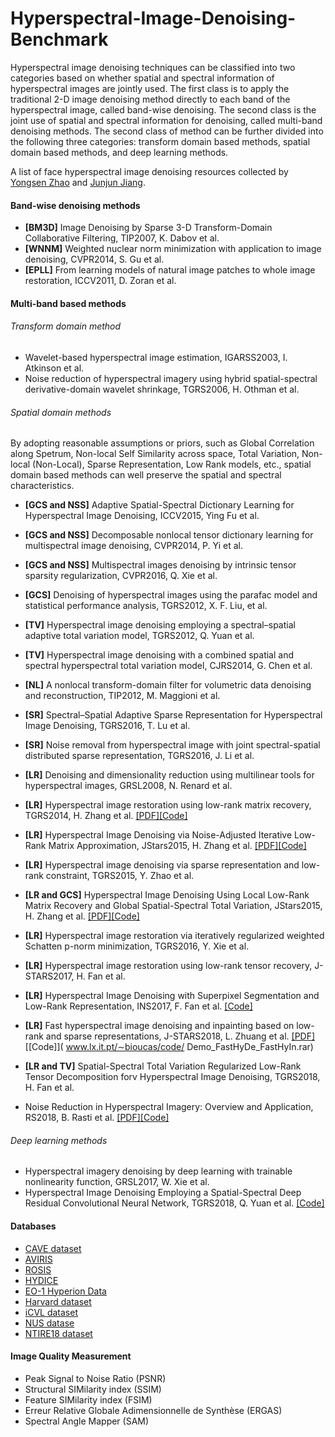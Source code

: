 # Hyperspectral-Image-Denoising-Benchmark

Hyperspectral image denoising techniques can be classified into two categories based on whether spatial and spectral information of hyperspectral images are jointly used. The first class is to apply the traditional 2-D image denoising method directly to each band of the hyperspectral image, called band-wise denoising. The second class is the joint use of spatial and spectral information for denoising, called multi-band denoising methods. The second class of method can be further divided into the following three categories: transform domain based methods, spatial domain based methods, and deep learning methods.

A list of face hyperspectral image denoising resources collected by [Yongsen Zhao]( https://github.com/seniusen) and [Junjun Jiang](http://homepage.hit.edu.cn/jiangjunjun).

#### Band-wise denoising methods
- **[BM3D]** Image Denoising by Sparse 3-D Transform-Domain Collaborative Filtering, TIP2007, K. Dabov et al.
- **[WNNM]** Weighted nuclear norm minimization with application to image denoising, CVPR2014, S. Gu et al.
- **[EPLL]** From learning models of natural image patches to whole image restoration, ICCV2011, D. Zoran et al.

#### Multi-band based methods

###### Transform domain method
- Wavelet-based hyperspectral image estimation, IGARSS2003, I. Atkinson et al.
- Noise reduction of hyperspectral imagery using hybrid spatial-spectral derivative-domain wavelet shrinkage, TGRS2006, H. Othman et al.

###### Spatial domain methods
By adopting reasonable assumptions or priors, such as Global Correlation along Spetrum, Non-local Self Similarity across space, Total Variation, Non-local (Non-Local), Sparse Representation, Low Rank models, etc., spatial domain based methods can well preserve the spatial and spectral characteristics.

- **[GCS and NSS]** Adaptive Spatial-Spectral Dictionary Learning for Hyperspectral Image Denoising, ICCV2015, Ying Fu et al.

- **[GCS and NSS]** Decomposable nonlocal tensor dictionary learning for multispectral image denoising, CVPR2014, P. Yi et al.
- **[GCS and NSS]** Multispectral images denoising by intrinsic tensor sparsity regularization, CVPR2016, Q. Xie et al.
- **[GCS]** Denoising of hyperspectral images using the parafac model and statistical performance analysis, TGRS2012, X. F. Liu, et al.
- **[TV]** Hyperspectral image denoising employing a spectral–spatial adaptive total variation model, TGRS2012, Q. Yuan et al.
- **[TV]** Hyperspectral image denoising with a combined spatial and spectral hyperspectral total variation model, CJRS2014, G. Chen et al.
- **[NL]** A nonlocal transform-domain filter for volumetric data denoising and reconstruction, TIP2012, M. Maggioni et al.
- **[SR]** Spectral–Spatial Adaptive Sparse Representation for Hyperspectral Image Denoising, TGRS2016, T. Lu et al.
- **[SR]** Noise removal from hyperspectral image with joint spectral-spatial distributed sparse representation, TGRS2016, J. Li et al.
- **[LR]** Denoising and dimensionality reduction using multilinear tools for hyperspectral images, GRSL2008, N. Renard et al.
- **[LR]** Hyperspectral image restoration using low-rank matrix recovery, TGRS2014, H. Zhang et al. [[PDF]]( http://www.lmars.whu.edu.cn/prof_web/zhanghongyan/papers/Hyperspectral%20Image%20Restoration%20Using%20Low-Rank%20Matrix%20Recovery.pdf)[[Code]]( http://www.lmars.whu.edu.cn/prof_web/zhanghongyan/resource/LRMR_HSI%20restoration.zip)
- **[LR]** Hyperspectral Image Denoising via Noise-Adjusted Iterative Low-Rank Matrix Approximation, JStars2015, H. Zhang et al. [[PDF]]( http://www.lmars.whu.edu.cn/prof_web/zhanghongyan/papers/Hyperspectral%20Image%20Denoising%20via%20Noise-Adjusted%20Iterative%20Low-Rank%20Matrix%20Approximation.pdf)[[Code]]( http://www.lmars.whu.edu.cn/prof_web/zhanghongyan/resource/NAILRMA_HSI%20denoising.zip)
- **[LR]** Hyperspectral image denoising via sparse representation and low-rank constraint, TGRS2015, Y. Zhao et al.
- **[LR and GCS]** Hyperspectral Image Denoising Using Local Low-Rank Matrix Recovery and Global Spatial-Spectral Total Variation, JStars2015, H. Zhang et al. [[PDF]]( http://www.lmars.whu.edu.cn/prof_web/zhanghongyan/papers/Hyperspectral%20Image%20Denoising%20Using%20Local%20Low-Rank%20Matrix%20Recovery%20and%20Global%20Spatial-Spectral%20Total%20Variation.pdf)[[Code]]( http://www.lmars.whu.edu.cn/prof_web/zhanghongyan/resource/LLRGTV.rar)
- **[LR]** Hyperspectral image restoration via iteratively regularized weighted Schatten p-norm minimization, TGRS2016, Y. Xie et al.
- **[LR]** Hyperspectral image restoration using low-rank tensor recovery, J-STARS2017, H. Fan et al.
- **[LR]** Hyperspectral Image Denoising with Superpixel Segmentation and Low-Rank Representation, INS2017, F. Fan et al. [[Code]](http://www.escience.cn/system/file?fileId=19)
- **[LR]** Fast hyperspectral image denoising and inpainting based on low-rank and sparse representations, J-STARS2018, L. Zhuang et al. [[PDF]]( http://www.lx.it.pt/~bioucas/files/submitted_ieee_jstars_2017.pdf)[[Code]]( www.lx.it.pt/∼bioucas/code/ Demo_FastHyDe_FastHyIn.rar)
- **[LR and TV]** Spatial-Spectral Total Variation Regularized Low-Rank Tensor Decomposition forv Hyperspectral Image Denoising, TGRS2018, H. Fan et al.
- Noise Reduction in Hyperspectral Imagery: Overview and Application, RS2018, B. Rasti et al. [[PDF]]( https://www.mdpi.com/2072-4292/10/3/482/pdf)[[Code]]( http://openremotesensing.net/wp-content/uploads/2018/03/MatlabCodes.zip)

###### Deep learning methods
- Hyperspectral imagery denoising by deep learning with trainable nonlinearity function, GRSL2017, W. Xie et al.
- Hyperspectral Image Denoising Employing a Spatial-Spectral Deep Residual Convolutional Neural Network, TGRS2018, Q. Yuan et al. [[Code]]( https://github.com/WHUQZhang/HSID-CNN)

#### Databases 
- [CAVE dataset](http://www.cs.columbia.edu/CAVE/databases/multispectral/)
- [AVIRIS](http://www.ehu.eus/ccwintco/index.php/Hyperspectral_Remote_Sensing_Scenes)
- [ROSIS](http://lesun.weebly.com/hyperspectral-data-set.html)
- [HYDICE](https://www.erdc.usace.army.mil/Media/Fact-Sheets/Fact-Sheet-Article-View/Article/610433/hypercube/)
- [EO-1 Hyperion Data](https://lta.cr.usgs.gov/ALI)
- [Harvard dataset](http://vision.seas.harvard.edu/hyperspec/explore.html)
- [iCVL dataset](http://icvl.cs.bgu.ac.il/hyperspectral/)
- [NUS datase](https://sites.google.com/site/hyperspectralcolorimaging/dataset/general-scenes)
- [NTIRE18 dataset](http://www.vision.ee.ethz.ch/ntire18/)

#### Image Quality Measurement 
- Peak Signal to Noise Ratio (PSNR)
- Structural SIMilarity index (SSIM)
- Feature SIMilarity index (FSIM)
- Erreur Relative Globale Adimensionnelle de Synthèse (ERGAS)
- Spectral Angle Mapper (SAM)
